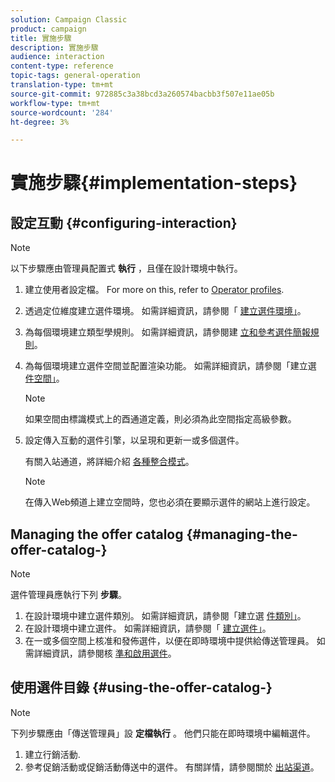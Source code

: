 ```yaml
---
solution: Campaign Classic
product: campaign
title: 實施步驟
description: 實施步驟
audience: interaction
content-type: reference
topic-tags: general-operation
translation-type: tm+mt
source-git-commit: 972885c3a38bcd3a260574bacbb3f507e11ae05b
workflow-type: tm+mt
source-wordcount: '284'
ht-degree: 3%

---
```



# 實施步驟{#implementation-steps}

## 設定互動 {#configuring-interaction}

>[!NOTE]
>
>以下步驟應由管理員配置式 **執行** ，且僅在設計環境中執行。

1. 建立使用者設定檔。 For more on this, refer to [Operator profiles](../../interaction/using/operator-profiles.md).
1. 透過定位維度建立選件環境。 如需詳細資訊，請參閱「 [建立選件環境」](../../interaction/using/live-design-environments.md#creating-an-offer-environment)。
1. 為每個環境建立類型學規則。 如需詳細資訊，請參閱建 [立和參考選件簡報規則](../../interaction/using/managing-offer-presentation.md#creating-and-referencing-an-offer-presentation-rule)。
1. 為每個環境建立選件空間並配置渲染功能。 如需詳細資訊，請參閱「建立選 [件空間」](../../interaction/using/creating-offer-spaces.md)。

   >[!NOTE]
   >
   >如果空間由標識模式上的酉通道定義，則必須為此空間指定高級參數。

1. 設定傳入互動的選件引擎，以呈現和更新一或多個選件。

   有關入站通道，將詳細介紹 [各種整合模式](../../interaction/using/about-inbound-channels.md)。

   >[!NOTE]
   >
   >在傳入Web頻道上建立空間時，您也必須在要顯示選件的網站上進行設定。

## Managing the offer catalog {#managing-the-offer-catalog-}

>[!NOTE]
>
>選件管理員應執行下列 **步驟**。

1. 在設計環境中建立選件類別。 如需詳細資訊，請參閱「建立選 [件類別」](../../interaction/using/creating-offer-categories.md)。
1. 在設計環境中建立選件。 如需詳細資訊，請參閱「 [建立選件」](../../interaction/using/creating-an-offer.md)。
1. 在一或多個空間上核准和發佈選件，以便在即時環境中提供給傳送管理員。 如需詳細資訊，請參閱核 [準和啟用選件](../../interaction/using/approving-and-activating-an-offer.md)。

## 使用選件目錄 {#using-the-offer-catalog-}

>[!NOTE]
>
>下列步驟應由「傳送管理員」設 **定檔執行** 。 他們只能在即時環境中編輯選件。

1. 建立行銷活動.
1. 參考促銷活動或促銷活動傳送中的選件。 有關詳情，請參閱關於 [出站渠道](../../interaction/using/about-outbound-channels.md)。

